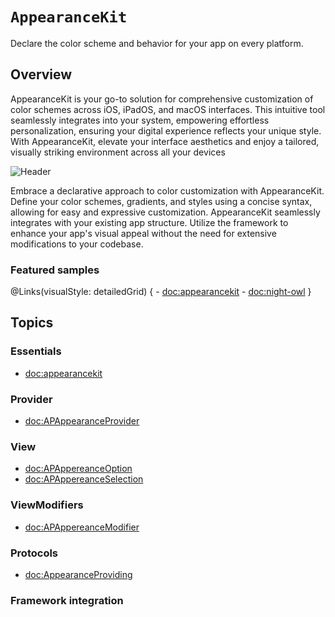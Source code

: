 # ``AppearanceKit``

Declare the color scheme and behavior for your app on every platform.


## Overview

AppearanceKit is your go-to solution for comprehensive customization of color schemes across iOS, iPadOS, and macOS interfaces. This intuitive tool seamlessly integrates into your system, empowering effortless personalization, ensuring your digital experience reflects your unique style. With AppearanceKit, elevate your interface aesthetics and enjoy a tailored, visually striking environment across all your devices

![Header](memojis-header)

Embrace a declarative approach to color customization with AppearanceKit. Define your color schemes, gradients, and styles using a concise syntax, allowing for easy and expressive customization.
AppearanceKit seamlessly integrates with your existing app structure. Utilize the framework to enhance your app's visual appeal without the need for extensive modifications to your codebase.

### Featured samples
@Links(visualStyle: detailedGrid) { 
    - <doc:appearancekit>
    - <doc:night-owl>
}

## Topics

### Essentials
- <doc:appearancekit>

### Provider
- <doc:APAppearanceProvider>

### View
- <doc:APAppereanceOption>
- <doc:APAppereanceSelection>

### ViewModifiers
- <doc:APAppereanceModifier>

### Protocols
- <doc:AppearanceProviding>

### Framework integration

